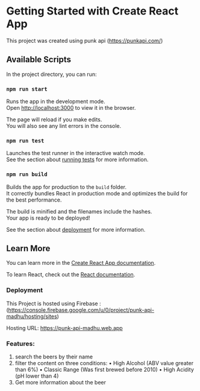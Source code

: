 # Getting Started with Create React App

This project was created using punk api (https://punkapi.com/)

## Available Scripts

In the project directory, you can run:

### `npm run start`

Runs the app in the development mode.\
Open [http://localhost:3000](http://localhost:3000) to view it in the browser.

The page will reload if you make edits.\
You will also see any lint errors in the console.

### `npm run test`

Launches the test runner in the interactive watch mode.\
See the section about [running tests](https://facebook.github.io/create-react-app/docs/running-tests) for more information.

### `npm run build`

Builds the app for production to the `build` folder.\
It correctly bundles React in production mode and optimizes the build for the best performance.

The build is minified and the filenames include the hashes.\
Your app is ready to be deployed!

See the section about [deployment](https://facebook.github.io/create-react-app/docs/deployment) for more information.

## Learn More

You can learn more in the [Create React App documentation](https://facebook.github.io/create-react-app/docs/getting-started).

To learn React, check out the [React documentation](https://reactjs.org/).


### Deployment

This Project is hosted using Firebase : (https://console.firebase.google.com/u/0/project/punk-api-madhu/hosting/sites)

Hosting URL: https://punk-api-madhu.web.app

### Features: 

1. search the beers by their name
2. filter the content on three conditions:
      • High Alcohol (ABV value greater than 6%)
      • Classic Range (Was first brewed before 2010)
      • High Acidity (pH lower than 4)
3. Get more information about the beer



